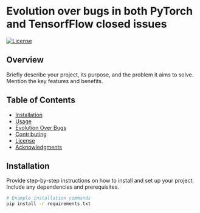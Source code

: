 # Evolution over bugs in both PyTorch and TensorfFlow closed issues

[![License](https://img.shields.io/badge/License-MIT-blue.svg)](LICENSE)

## Overview

Briefly describe your project, its purpose, and the problem it aims to solve. Mention the key features and benefits.

## Table of Contents

- [Installation](#installation)
- [Usage](#usage)
- [Evolution Over Bugs](#evolution-over-bugs)
- [Contributing](#contributing)
- [License](#license)
- [Acknowledgments](#acknowledgments)

## Installation

Provide step-by-step instructions on how to install and set up your project. Include any dependencies and prerequisites.

```bash
# Example installation commands
pip install -r requirements.txt
